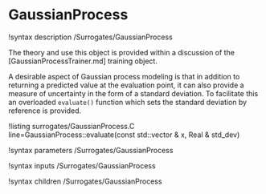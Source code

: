 # GaussianProcess

!syntax description /Surrogates/GaussianProcess

The theory and use this object is provided within a discussion of the [GaussianProcessTrainer.md] training
object.

A desirable aspect of Gaussian process modeling is that in addition to returning a predicted value at the evaluation point, it can also provide a measure of uncertainty in the form of a standard deviation. To facilitate this an overloaded `evaluate()` function which sets the standard deviation by reference is provided.

!listing surrogates/GaussianProcess.C line=GaussianProcess::evaluate(const std::vector<Real> & x, Real & std_dev)


!syntax parameters /Surrogates/GaussianProcess

!syntax inputs /Surrogates/GaussianProcess

!syntax children /Surrogates/GaussianProcess
